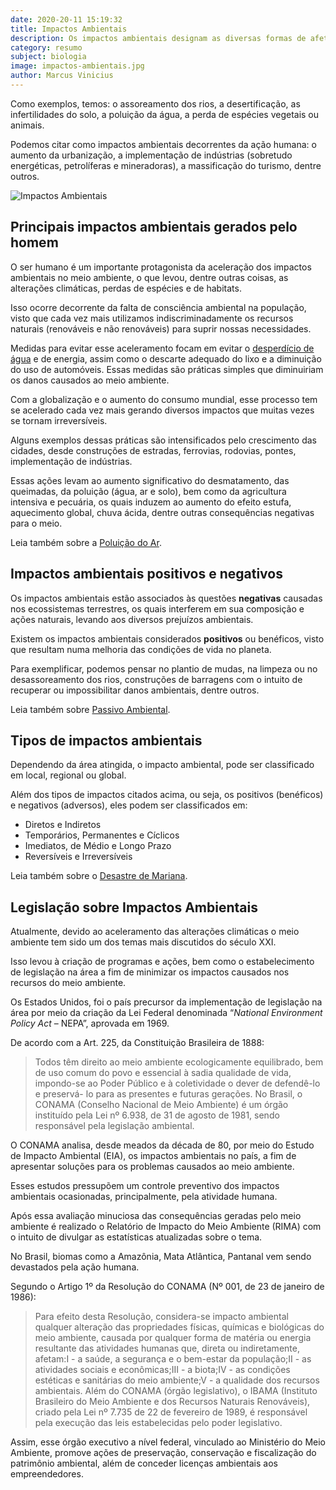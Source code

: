 ```yaml
---
date: 2020-20-11 15:19:32
title: Impactos Ambientais
description: Os impactos ambientais designam as diversas formas de afetar o meio ambiente desestruturando o ecossistema.Eles alteram as condições normais de funcionamento da natureza e podem causar danos irreversíveis ao mundo.
category: resumo
subject: biologia
image: impactos-ambientais.jpg
author: Marcus Vinicius
---
```


Como exemplos, temos: o assoreamento dos rios, a desertificação, as 
infertilidades do solo, a poluição da água, a perda de espécies vegetais ou animais.

Podemos citar como impactos ambientais decorrentes da ação humana: o aumento da urbanização, a implementação de indústrias 
(sobretudo energéticas, petrolíferas e mineradoras), a massificação do 
turismo, dentre outros.

![Impactos Ambientais](/assets/img/impactos-ambientais.jpg)

## Principais impactos ambientais gerados pelo homem

O ser humano é um importante protagonista da aceleração dos impactos 
ambientais no meio ambiente, o que levou, dentre outras coisas, as 
alterações climáticas, perdas de espécies e de habitats.

Isso 
ocorre decorrente da falta de consciência ambiental na população, visto 
que cada vez mais utilizamos indiscriminadamente os recursos naturais 
(renováveis e não renováveis) para suprir nossas necessidades.

Medidas para evitar esse aceleramento focam em evitar o [desperdício de água](https://www.todamateria.com.br/desperdicio-de-agua/) e de energia, assim como o descarte adequado do lixo e a diminuição do 
uso de automóveis. Essas medidas são práticas simples que diminuiriam os danos causados ao meio ambiente.

Com a globalização e o aumento 
do consumo mundial, esse processo tem se acelerado cada vez mais gerando diversos impactos que muitas vezes se tornam irreversíveis.

Alguns exemplos dessas práticas são intensificados pelo crescimento das 
cidades, desde construções de estradas, ferrovias, rodovias, pontes, 
implementação de indústrias.

Essas ações levam ao aumento 
significativo do desmatamento, das queimadas, da poluição (água, ar e 
solo), bem como da agricultura intensiva e pecuária, os quais induzem ao aumento do efeito estufa, aquecimento global, chuva ácida, dentre 
outras consequências negativas para o meio.

Leia também sobre a [Poluição do Ar](https://www.todamateria.com.br/poluicao-do-ar/).

## Impactos ambientais positivos e negativos

Os impactos ambientais estão associados às questões **negativas** causadas nos ecossistemas terrestres, os quais interferem em sua composição e 
ações naturais, levando aos diversos prejuízos ambientais.

Existem os impactos ambientais considerados **positivos** ou benéficos, visto que resultam numa melhoria das condições de vida no planeta.

Para exemplificar, podemos pensar no plantio de mudas, na limpeza ou no 
desassoreamento dos rios, construções de barragens com o intuito de 
recuperar ou impossibilitar danos ambientais, dentre outros.

Leia também sobre [Passivo Ambiental](https://www.todamateria.com.br/passivo-ambiental/).

## Tipos de impactos ambientais

Dependendo da área atingida, o impacto ambiental, pode ser classificado em local, regional ou global.

Além dos tipos de impactos citados acima, ou seja, os positivos (benéficos) e negativos (adversos), eles podem ser classificados em:

- Diretos e Indiretos
- Temporários, Permanentes e Cíclicos
- Imediatos, de Médio e Longo Prazo
- Reversíveis e Irreversíveis

Leia também sobre o [Desastre de Mariana](https://www.todamateria.com.br/desastre-de-mariana/).

## Legislação sobre Impactos Ambientais

Atualmente, devido ao aceleramento das alterações climáticas o meio ambiente tem 
sido um dos temas mais discutidos do século XXI.

Isso levou à 
criação de programas e ações, bem como o estabelecimento de legislação 
na área a fim de minimizar os impactos causados nos recursos do meio 
ambiente.

Os Estados Unidos, foi o país precursor da implementação de legislação na área por meio da criação da Lei Federal denominada “*National Environment Policy Act* – NEPA”, aprovada em 1969.

De acordo com a Art. 225, da Constituição Brasileira de 1888:

> Todos têm direito ao meio ambiente ecologicamente equilibrado, 
bem de uso comum do povo e essencial à sadia qualidade de vida, 
impondo-se ao Poder Público e à coletividade o dever de defendê-lo e 
preservá- lo para as presentes e futuras gerações.
No Brasil, o CONAMA (Conselho Nacional de Meio Ambiente) é um órgão instituído pela Lei nº 6.938, de 31 de agosto de 1981, sendo responsável pela legislação ambiental.

O CONAMA analisa, desde 
meados da década de 80, por meio do Estudo de Impacto Ambiental (EIA), 
os impactos ambientais no país, a fim de apresentar soluções para os 
problemas causados ao meio ambiente.

Esses estudos pressupõem um controle preventivo dos impactos ambientais ocasionadas, principalmente, pela atividade humana.

Após essa avaliação minuciosa das consequências geradas pelo meio ambiente é realizado o Relatório de Impacto do Meio Ambiente (RIMA) com o intuito 
de divulgar as estatísticas atualizadas sobre o tema.

No Brasil, biomas como a Amazônia, Mata Atlântica, Pantanal vem sendo devastados pela ação humana.

Segundo o Artigo 1º da Resolução do CONAMA (Nº 001, de 23 de janeiro de 1986):

> Para efeito desta Resolução, considera-se impacto ambiental 
qualquer alteração das propriedades físicas, químicas e biológicas do 
meio ambiente, causada por qualquer forma de matéria ou energia 
resultante das atividades humanas que, direta ou indiretamente, afetam:I - a saúde, a segurança e o bem-estar da população;II - as atividades sociais e econômicas;III - a biota;IV - as condições estéticas e sanitárias do meio ambiente;V - a qualidade dos recursos ambientais.
Além do CONAMA (órgão legislativo), o IBAMA (Instituto 
Brasileiro do Meio Ambiente e dos Recursos Naturais Renováveis), criado 
pela Lei nº 7.735 de 22 de fevereiro de 1989, é responsável pela 
execução das leis estabelecidas pelo poder legislativo.

Assim, 
esse órgão executivo a nível federal, vinculado ao Ministério do Meio 
Ambiente, promove ações de preservação, conservação e fiscalização do 
patrimônio ambiental, além de conceder licenças ambientais aos 
empreendedores.